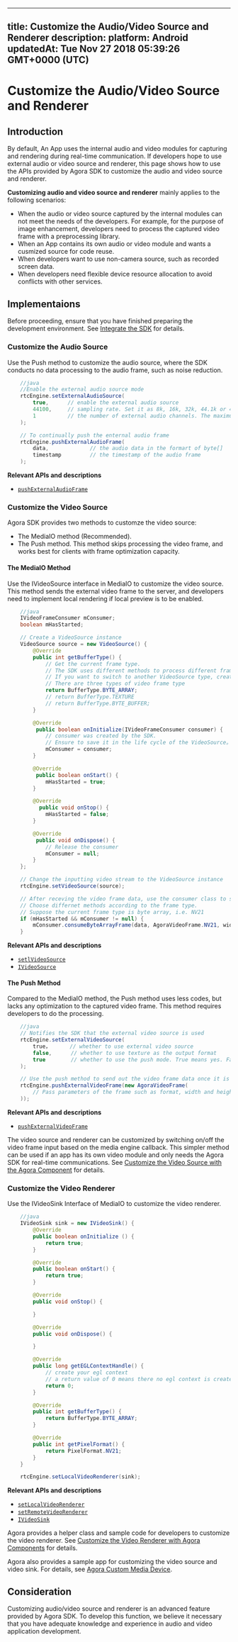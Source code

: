 
---
title: Customize the Audio/Video Source and Renderer
description: 
platform: Android
updatedAt: Tue Nov 27 2018 05:39:26 GMT+0000 (UTC)
---
# Customize the Audio/Video Source and Renderer
## Introduction

By default, An App uses the internal audio and video modules for capturing and rendering during real-time communication. If developers hope to use external audio or video source and renderer, this page shows how to use the APIs provided by Agora SDK to customize the audio and video source and renderer.

**Customizing audio and video source and renderer** mainly applies to the following scenarios:

- When the audio or video source captured by the internal modules can not meet the needs of the developers. For example, for the purpose of image enhancement, developers need to process the captured video frame with a preprocessing library.
- When an App contains its own audio or video module and wants a cusmized source for  code reuse.
- When developers want to use non-camera source, such as recorded screen data.
- When developers need flexible device resource allocation to avoid conflicts with other services.

## Implementaions

Before proceeding, ensure that you have finished preparing the development environment. See [Integrate the SDK](../../en/Interactive%20Broadcast/android_video.md) for details.

### Customize the Audio Source

Use the Push method to customize the audio source, where the SDK conducts no data processing to the audio frame, such as noise reduction.

```java
    //java
    //Enable the external audio source mode
    rtcEngine.setExternalAudioSource(
        true,      // enable the external audio source
        44100,     // sampling rate. Set it as 8k, 16k, 32k, 44.1k or 48kHz
        1          // the number of external audio channels. The maximum value is 2
    );

    // To continually push the enternal audio frame
    rtcEngine.pushExternalAudioFrame(
        data,             // the audio data in the formart of byte[]
        timestamp         // the timestamp of the audio frame
    );
```

**Relevant APIs and descriptions**
*  [`pushExternalAudioFrame`](https://docs.agora.io/en/Interactive%20Broadcast/API%20Reference/java/classio_1_1agora_1_1rtc_1_1_rtc_engine.html#a9e219a679d066cfc2544b5e8f9d4d69f)

### Customize the Video Source

Agora SDK provides two methods to customze the video source:

- The MediaIO method (Recommended).
- The Push method. This method skips processing the video frame, and works best for clients with frame optimization capacity.

#### The MediaIO Method

Use the IVideoSource interface in MediaIO to customize the video source. This method sends the external video frame to the server, and developers need to implement local rendering if local preview is to be enabled.



```java
    //java
    IVideoFrameConsumer mConsumer;
    boolean mHasStarted;

    // Create a VideoSource instance
    VideoSource source = new VideoSource() {
        @Override
        public int getBufferType() {
            // Get the current frame type. 
            // The SDK uses different methods to process different frame types.
            // If you want to switch to another VideoSource type, create another instance
            // There are three types of video frame type
            return BufferType.BYTE_ARRAY;
            // return BufferType.TEXTURE
            // return BufferType.BYTE_BUFFER;
        }

        @Override
         public boolean onInitialize(IVideoFrameConsumer consumer) {
            // consumer was created by the SDK.
            // Ensure to save it in the life cycle of the VideoSource。
            mConsumer = consumer;
        }

        @Override
         public boolean onStart() {
            mHasStarted = true;
        }

        @Override
          public void onStop() {
            mHasStarted = false;
        }

        @Override
         public void onDispose() {
            // Release the consumer
            mConsumer = null;
        }
    };

    // Change the inputting video stream to the VideoSource instance
    rtcEngine.setVideoSource(source);

    // After receving the video frame data, use the consumer class to send the data
    // Choose differnet methods according to the frame type.
    // Suppose the current frame type is byte array, i.e. NV21
    if (mHasStarted && mConsumer != null) {
        mConsumer.consumeByteArrayFrame(data, AgoraVideoFrame.NV21, width, height, rotation, timestamp);
    }
```

**Relevant APIs and descriptions**

* [`setlVideoSource`](https://docs.agora.io/en/Interactive%20Broadcast/API%20Reference/java/classio_1_1agora_1_1rtc_1_1_rtc_engine.html#aa240e991d12b5240fc5fd362cbc0d521)
* [`IVideoSource`](https://docs.agora.io/en/Interactive%20Broadcast/API%20Reference/java/interfaceio_1_1agora_1_1rtc_1_1mediaio_1_1_i_video_source.html)

#### The Push Method

Compared to the MediaIO method, the Push method uses less codes, but lacks any optimization to the captured video frame. This method requires developers to do the processing.

```java
    //java
    // Notifies the SDK that the external video source is used
    rtcEngine.setExternalVideoSource(
        true，      // whether to use external video source
        false,      // whether to use texture as the output format
        true        // whether to use the push mode. True means yes. False means to use the pull mode, which is not supported
    );

    // Use the push method to send out the video frame data once it is received.
    rtcEngine.pushExternalVideoFrame(new AgoraVideoFrame(
        // Pass parameters of the frame such as format, width and height of the in the AgoraVideoFrame construct
    ));
```

**Relevant APIs and descriptions**
* [`pushExternalVideoFrame`](https://docs.agora.io/en/Interactive%20Broadcast/API%20Reference/java/classio_1_1agora_1_1rtc_1_1_rtc_engine.html#a6e7327f4449800a2c2ddc200eb2c0386)

The video source and renderer can be customized by switching on/off the video frame input based on the media engine callback. This simpler method can be used if an app has its own video module and only needs the Agora SDK for real-time communications. See [Customize the Video Source with the Agora Component](../../en/Interactive%20Broadcast/custom_advanced_android.md) for details.

### Customize the Video Renderer

Use the IVideoSink Interface of MediaIO to customize the video renderer.

```java
    //java
    IVideoSink sink = new IVideoSink() {
        @Override
        public boolean onInitialize () {
            return true;
        }

        @Override
        public boolean onStart() {
            return true;
        }

        @Override
        public void onStop() {

        }

        @Override
        public void onDispose() {

        }

        @Override
        public long getEGLContextHandle() {
            // create your egl context
            // a return value of 0 means there no egl context is created in the renderer
            return 0;
        }

        @Override
        public int getBufferType() {
            return BufferType.BYTE_ARRAY;
        }

        @Override
        public int getPixelFormat() {
            return PixelFormat.NV21;
        }
    }

    rtcEngine.setLocalVideoRenderer(sink);
```

**Relevant APIs and descriptions**
* [`setLocalVideoRenderer`](https://docs.agora.io/en/Interactive%20Broadcast/API%20Reference/java/classio_1_1agora_1_1rtc_1_1_rtc_engine.html#ab10fd6d8dd89a5bca09b115ecd9e3416)
* [`setRemoteVideoRenderer`](https://docs.agora.io/en/Interactive%20Broadcast/API%20Reference/java/classio_1_1agora_1_1rtc_1_1_rtc_engine.html#a0da32c040cb9d987df2950b83459ba56)
* [`IVideoSink`](https://docs.agora.io/en/Interactive%20Broadcast/API%20Reference/java/interfaceio_1_1agora_1_1rtc_1_1mediaio_1_1_i_video_sink.html)


Agora provides a helper class and sample code for developers to customize the video renderer. See [Customize the Video Renderer with Agora Components](../../en/Interactive%20Broadcast/custom_advanced_android.md) for details.

Agora also provides a sample app for customizing the video source and video sink. For details, see [Agora Custom Media Device](https://github.com/AgoraIO/Advanced-Video/tree/master/Custom-Media-Device/Agora-Custom-Media-Device-Android).

## Consideration

Customizing audio/video source and renderer is an advanced feature provided by Agora SDK. To develop this function, we believe it necessary that you have adequate knowledge and experience in audio and video application development.
